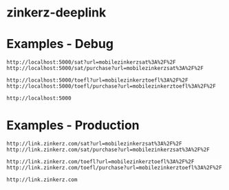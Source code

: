 # zinkerz-deeplink

Examples - Debug
=================
```
http://localhost:5000/sat?url=mobilezinkerzsat%3A%2F%2F
http://localhost:5000/sat/purchase?url=mobilezinkerzsat%3A%2F%2F

http://localhost:5000/toefl?url=mobilezinkerztoefl%3A%2F%2F
http://localhost:5000/toefl/purchase?url=mobilezinkerztoefl%3A%2F%2F

http://localhost:5000

```


Examples - Production
======================
```
http://link.zinkerz.com/sat?url=mobilezinkerzsat%3A%2F%2F
http://link.zinkerz.com/sat/purchase?url=mobilezinkerzsat%3A%2F%2F

http://link.zinkerz.com/toefl?url=mobilezinkerztoefl%3A%2F%2F
http://link.zinkerz.com/toefl/purchase?url=mobilezinkerztoefl%3A%2F%2F

http://link.zinkerz.com

```
